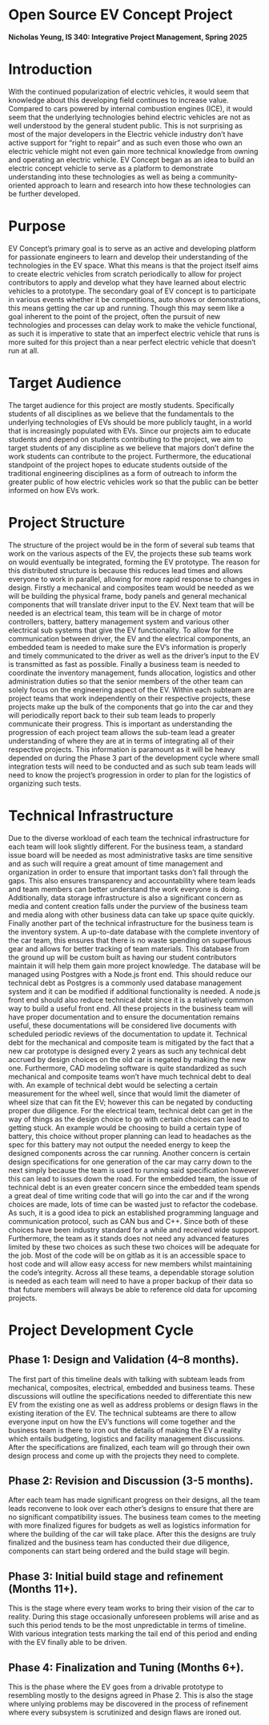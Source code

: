 # Open Source EV Concept Project

**Nicholas Yeung, IS 340: Integrative Project Management, Spring 2025**

# Introduction
With the continued popularization of electric vehicles, it would seem that knowledge about this developing field continues to increase value. Compared to cars powered by internal combustion engines (ICE), it would seem that the underlying technologies behind electric vehicles are not as well understood by the general student public. This is not surprising as most of the major developers in the Electric vehicle industry don’t have active support for “right to repair” and as such even those who own an electric vehicle might not even gain more technical knowledge from owning and operating an electric vehicle. EV Concept began as an idea to build an electric concept vehicle to serve as a platform to demonstrate understanding into these technologies as well as being a community-oriented approach to learn and research into how these technologies can be further developed.

# Purpose
EV Concept’s primary goal is to serve as an active and developing platform for passionate engineers to learn and develop their understanding of the technologies in the EV space. What this means is that the project itself aims to create electric vehicles from scratch periodically to allow for project contributors to apply and develop what they have learned about electric vehicles to a prototype. The secondary goal of EV concept is to participate in various events whether it be competitions, auto shows or demonstrations, this means getting the car up and running. Though this may seem like a goal inherent to the point of the project, often the pursuit of new technologies and processes can delay work to make the vehicle functional, as such it is imperative to state that an imperfect electric vehicle that runs is more suited for this project than a near perfect electric vehicle that doesn’t run at all. 

# Target Audience
The target audience for this project are mostly students. Specifically students of all disciplines as we believe that the fundamentals to the underlying technologies of EVs should be more publicly taught, in a world that is increasingly populated with EVs. Since our projects aim to educate students and depend on students contributing to the project, we aim to target students of any discipline as we believe that majors don’t define the work students can contribute to the project. Furthermore, the educational standpoint of the project hopes to educate students outside of the traditional engineering disciplines as a form of outreach to inform the greater public of how electric vehicles work so that the public can be better informed on how EVs work.

# Project Structure
The structure of the project would be in the form of several sub teams that work on the various aspects of the EV, the projects these sub teams work on would eventually be integrated, forming the EV prototype. The reason for this distributed structure is because this reduces lead times and allows everyone to work in parallel, allowing for more rapid response to changes in design. Firstly a mechanical and composites team would be needed as we will be building the physical frame, body panels and general mechanical components that will translate driver input to the EV. Next team that will be needed is an electrical team, this team will be in charge of motor controllers, battery, battery management system and various other electrical sub systems that give the EV functionality. To allow for the communication between driver, the EV and the electrical components, an embedded team is needed to make sure the EV’s information is properly and timely communicated to the driver as well as the driver’s input to the EV is transmitted as fast as possible. Finally a business team is needed to coordinate the inventory management, funds allocation, logistics and other administration duties so that the senior members of the other team can solely focus on the engineering aspect of the EV. Within each subteam are project teams that work independently on their respective projects, these projects make up the bulk of the components that go into the car and they will periodically report back to their sub team leads to properly communicate their progress. This is important as understanding the progression of each project team allows the sub-team lead a greater understanding of where they are at in terms of integrating all of their respective projects. This information is paramount as it will be heavy depended on during the Phase 3 part of the development cycle where small integration tests will need to be conducted and as such sub team leads will need to know the project’s progression in order to plan for the logistics of organizing such tests.

# Technical Infrastructure
Due to the diverse workload of each team the technical infrastructure for each team will look slightly different. For the business team, a standard issue board will be needed as most administrative tasks are time sensitive and as such will require a great amount of time management and organization in order to ensure that important tasks don’t fall through the gaps. This also ensures transparency and accountability where team leads and team members can better understand the work everyone is doing. Additionally, data storage infrastructure is also a significant concern as media and content creation falls under the purview of the business team and media along with other business data can take up space quite quickly. Finally another part of the technical infrastructure for the business team is the inventory system. A up-to-date database with the complete inventory of the car team, this ensures that there is no waste spending on superfluous gear and allows for better tracking of team materials. This database from the ground up will be custom built as having our student contributors maintain it will help them gain more project knowledge. The database will be managed using Postgres with a Node.js front end. This should reduce our technical debt as Postgres is a commonly used database management system and it can be modified if additional functionality is needed. A node.js front end should also reduce technical debt since it is a relatively common way to build a useful front end. All these projects in the business team will have proper documentation and to ensure the documentation remains useful, these documentations will be considered live documents with scheduled periodic reviews of the documentation to update it. 
     Technical debt for the mechanical and composite team is mitigated by the fact that a new car prototype is designed every 2 years as such any technical debt accrued by design choices on the old car is negated by making the new one. Furthermore, CAD modeling software is quite standardized as such mechanical and composite teams won’t have much technical debt to deal with. An example of technical debt would be selecting a certain measurement for the wheel well, since that would limit the diameter of wheel size that can fit the EV; however this can be negated by conducting proper due diligence.
     For the electrical team, technical debt can get in the way of things as the design choice to go with certain choices can lead to getting stuck. An example would be choosing to build a certain type of battery, this choice without proper planning can lead to headaches as the spec for this battery may not output the needed energy to keep the designed components across the car running. Another concern is certain design specifications for one generation of the car may carry down to the next simply because the team is used to running said specification however this can lead to issues down the road. 
     For the embedded team, the issue of technical debt is an even greater concern since the embedded team spends a great deal of time writing code that will go into the car and if the wrong choices are made, lots of time can be wasted just to refactor the codebase. As such, it is a good idea to pick an established programming language and communication protocol, such as CAN bus and C++. Since both of these choices have been industry standard for a while and received wide support. Furthermore, the team as it stands does not need any advanced features limited by these two choices as such these two choices will be adequate for the job. Most of the code will be on gitlab as it is an accessible space to host code and will allow easy access for new members whilst maintaining the code’s integrity.
     Across all these teams, a dependable storage solution is needed as each team will need to have a proper backup of their data so that future members will always be able to reference old data for upcoming projects.

# Project Development Cycle

## Phase 1: Design and Validation (4–8 months).
The first part of this timeline deals with talking with subteam leads from mechanical, composites, electrical, embedded and business teams. These discussions will outline the specifications needed to differentiate this new EV from the existing one as well as address problems or design flaws in the existing iteration of the EV. The technical subteams are there to allow everyone input on how the EV’s functions will come together and the business team is there to iron out the details of making the EV a reality which entails budgeting, logistics and facility management discussions. After the specifications are finalized, each team will go through their own design process and come up with the projects they need to complete.

## Phase 2: Revision and Discussion (3-5 months).
After each team has made significant progress on their designs, all the team leads reconvene to look over each other’s designs to ensure that there are no significant compatibility issues. The business team comes to the meeting with more finalized figures for budgets as well as logistics information for where the building of the car will take place. After this the designs are truly finalized and the business team has conducted their due diligence, components can start being ordered and the build stage will begin.

## Phase 3: Initial build stage and refinement (Months 11+).
This is the stage where every team works to bring their vision of the car to reality. During this stage occasionally unforeseen problems will arise and as such this period tends to be the most unpredictable in terms of timeline. With various integration tests marking the tail end of this period and ending with the EV finally able to be driven.

## Phase 4: Finalization and Tuning (Months 6+).
This is the phase where the EV goes from a drivable prototype to resembling mostly to the designs agreed in Phase 2. This is also the stage where unlying problems may be discovered in the process of refinement where every subsystem is scrutinized and design flaws are ironed out.
